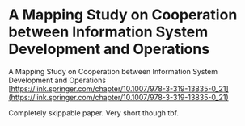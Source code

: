 # A Mapping Study on Cooperation between Information System Development and Operations
A Mapping Study on Cooperation between Information System Development and Operations [https://link.springer.com/chapter/10.1007/978-3-319-13835-0_21](https://link.springer.com/chapter/10.1007/978-3-319-13835-0_21)

Completely skippable paper. Very short though tbf.
